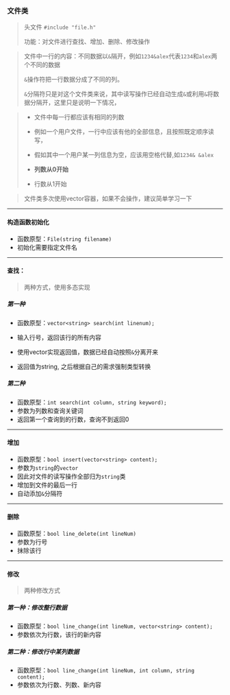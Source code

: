 ### 文件类

> 头文件 `#include "file.h"`
>
> 功能：对文件进行查找、增加、删除、修改操作

> 文件中一行的内容：不同数据以`&`隔开，例如`1234&alex`代表`1234`和`alex`两个不同的数据
>
> `&`操作符把一行数据分成了不同的列。
>
> `&`分隔符只是对这个文件类来说，其中读写操作已经自动生成`&`或利用`&`将数据分隔开，这里只是说明一下情况，

> - 文件中每一行都应该有相同的列数
>
> - 例如一个用户文件，一行中应该有他的全部信息，且按照既定顺序读写，
> - 假如其中一个用户某一列信息为空，应该用空格代替,如`1234& &alex`
> - **列数从0开始**
> - 行数从1开始

> 文件类多次使用vector容器，如果不会操作，建议简单学习一下

---

#### 构造函数初始化

- 函数原型：`File(string filename)`
- 初始化需要指定文件名



---

#### 查找：

> 两种方式，使用多态实现

##### 第一种

- 函数原型：`vector<string> search(int linenum);`

- 输入行号，返回该行的所有内容

- 使用vector实现返回值，数据已经自动按照`&`分离开来

- 返回值为string, 之后根据自己的需求强制类型转换


##### 第二种

- 函数原型：`int search(int column, string keyword);`
- 参数为列数和查询关键词
- 返回第一个查询到的行数，查询不到返回0



---

#### 增加

- 函数原型：`bool insert(vector<string> content);`
- 参数为`string`的`vector`
- 因此对文件的读写操作全部归为`string`类
- 增加到文件的最后一行
- 自动添加`&`分隔符



---

#### 删除

- 函数原型：`bool line_delete(int lineNum)`
- 参数为行号
- 抹除该行



---

#### 修改

> 两种修改方式

##### 第一种：修改整行数据

- 函数原型：`bool line_change(int lineNum, vector<string> content);`
- 参数依次为行数，该行的新内容



##### 第二种：修改行中某列数据

- 函数原型：`bool line_change(int lineNum, int column, string content);`
- 参数依次为行数、列数、新内容






